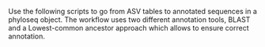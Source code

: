 Use the following scripts to go from ASV tables to annotated sequences in a phyloseq object.
The workflow uses two different annotation tools, BLAST and a Lowest-common ancestor approach which allows to ensure correct annotation.
